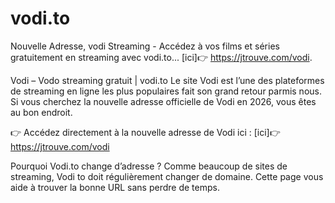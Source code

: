 # vodi.to
Nouvelle Adresse, vodi Streaming - Accédez à vos films et séries gratuitement en streaming avec vodi.to... [ici]👉 https://jtrouve.com/vodi.

Vodi – Vodo streaming gratuit | vodi.to
Le site Vodi est l’une des plateformes de streaming en ligne les plus populaires fait son grand retour parmis nous.
Si vous cherchez la nouvelle adresse officielle de Vodi en 2026, vous êtes au bon endroit.

👉 Accédez directement à la nouvelle adresse de Vodi ici : [ici]👉 https://jtrouve.com/vodi

Pourquoi Vodi.to change d’adresse ?
Comme beaucoup de sites de streaming, Vodi to doit régulièrement changer de domaine.
Cette page vous aide à trouver la bonne URL sans perdre de temps.
